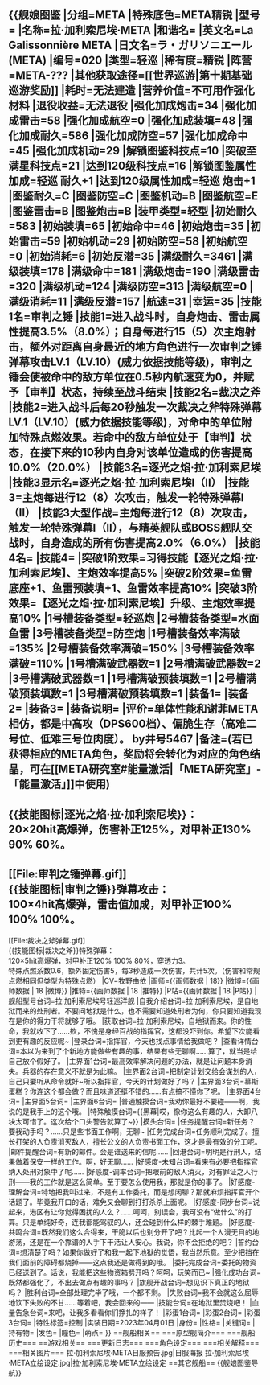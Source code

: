 {{舰娘图鉴
|分组=META
|特殊底色=META精锐
|型号=
|名称=拉·加利索尼埃·META
|和谐名=
|英文名=La Galissonnière META
|日文名=ラ・ガリソニエール(META)
|编号=020
|类型=轻巡
|稀有度=精锐
|阵营=META-???
|其他获取途径=[[世界巡游|第十期基础巡游奖励]]
|耗时=无法建造
|营养价值=不可用作强化材料
|退役收益=无法退役
|强化加成炮击=34
|强化加成雷击=58
|强化加成航空=0
|强化加成装填=48
|强化加成耐久=586
|强化加成防空=57
|强化加成命中=45
|强化加成机动=29
|解锁图鉴科技点=10
|突破至满星科技点=21
|达到120级科技点=16
|解锁图鉴属性加成=轻巡 耐久+1
|达到120级属性加成=轻巡 炮击+1
|图鉴耐久=C
|图鉴防空=C
|图鉴机动=B
|图鉴航空=E
|图鉴雷击=B
|图鉴炮击=B
|装甲类型=轻型
|初始耐久=583
|初始装填=65
|初始命中=46
|初始炮击=35
|初始雷击=59
|初始机动=29
|初始防空=58
|初始航空=0
|初始消耗=6
|初始反潜=35
|满级耐久=3461
|满级装填=178
|满级命中=181
|满级炮击=190
|满级雷击=320
|满级机动=124
|满级防空=313
|满级航空=0
|满级消耗=11
|满级反潜=157
|航速=31
|幸运=35
|技能1名=审判之锤
|技能1=进入战斗时，自身炮击、雷击属性提高3.5%（8.0%）；自身每进行15（5）次主炮射击，额外对距离自身最近的地方角色进行一次审判之锤弹幕攻击LV.1（LV.10）(威力依据技能等级)，审判之锤会使被命中的敌方单位在0.5秒内航速变为0，并赋予【审判】状态，持续至战斗结束
|技能2名=裁决之斧
|技能2=进入战斗后每20秒触发一次裁决之斧特殊弹幕LV.1（LV.10）(威力依据技能等级)，对命中的单位附加特殊点燃效果。若命中的敌方单位处于【审判】状态，在接下来的10秒内自身对该单位造成的伤害提高10.0%（20.0%）
|技能3名=逐光之焰·拉·加利索尼埃
|技能3显示名=逐光之焰·拉·加利索尼埃I（II）
|技能3=主炮每进行12（8）次攻击，触发一轮特殊弹幕I（II）
|技能3大型作战=主炮每进行12（8）次攻击，触发一轮特殊弹幕I（II），与精英舰队或BOSS舰队交战时，自身造成的所有伤害提高2.0%（6.0%）
|技能4名=
|技能4=
|突破1阶效果=习得技能【逐光之焰·拉·加利索尼埃】、主炮效率提高5%
|突破2阶效果=鱼雷底座+1、鱼雷预装填+1、鱼雷效率提高10%
|突破3阶效果=【逐光之焰·拉·加利索尼埃】升级、主炮效率提高10%
|1号槽装备类型=轻巡炮
|2号槽装备类型=水面鱼雷
|3号槽装备类型=防空炮
|1号槽装备效率满破=135%
|2号槽装备效率满破=150%
|3号槽装备效率满破=110%
|1号槽满破武器数=1
|2号槽满破武器数=2
|3号槽满破武器数=1
|1号槽满破预装填数=1
|2号槽满破预装填数=1
|3号槽满破预装填数=1
|装备1=
|装备2=
|装备3=
|装备说明=
|评价=单体性能和谢菲META相仿，都是中高攻（DPS600档）、偏脆生存（高难二号位、低难三号位肉度）。 by井号5467
|备注=(若已获得相应的META角色，奖励将会转化为对应的角色结晶，可在[[META研究室#能量激活|「META研究室」-「能量激活」]]中使用)
----
{{技能图标|逐光之焰·拉·加利索尼埃}}：<br>
20×20hit高爆弹，伤害补正125%，对甲补正130% 90% 60%。
----
[[File:审判之锤弹幕.gif]]<br>
{{技能图标|审判之锤}}弹幕攻击：<br>
100×4hit高爆弹，雷击值加成，对甲补正100% 100% 100%。
----
[[File:裁决之斧弹幕.gif]]<br>
{{技能图标|裁决之斧}}特殊弹幕：<br>
120×5hit高爆弹，对甲补正120% 100% 80%，穿透力3。<br>
特殊点燃系数0.6，额外固定伤害5，每3秒造成一次伤害，共计5次。（伤害和常规点燃相同但类型为特殊点燃）
|CV=牧野由依
|画师={{画师数据 | 18}}
|微博={{画师数据 | 18 |微博}}
|推特={{画师数据 | 18 |推特}}
|P站={{画师数据 | 18 |P站}}
|舰船型号台词=拉·加利索尼埃号轻巡洋舰
|自我介绍台词=拉·加利索尼埃，是自地狱而来的处刑者。不要问地狱是什么，也不需要知道处刑者为何，你只要知道我现在是你的得力干将就够了哦。
|获取台词=拉·加利索尼埃，自地狱而来。你的性命，我就收下了……欸，不愧是身经百战的指挥官，这都没吓到你。希望下次能看到更有趣的反应呢~
|登录台词=指挥官，今天也找点事情给我做吧？
|查看详情台词=本以为来到了个新地方能做些有趣的事，结果有些无聊啊……算了，就当是给自己放个假好了。
|主界面1台词=最高效率解决问题的办法，就是让问题本身消失。兵器的存在意义不就是为此嘛。
|主界面2台词=把制定计划交给会谋划的人，自己只要听从命令就好~所以指挥官，今天的计划做好了吗？
|主界面3台词=慕斯蛋糕？你连这个都会做？而且味道还挺不错的……有点搞不懂你了呢。
|主界面4台词=
|主界面5台词=
|主界面6台词=
|普通触摸台词=我劝你最好不要碰——啊，我说的是我手上的这个哦。
|特殊触摸台词={{黑幕|哎，像你这么有趣的人，大卸八块太可惜了。这次给个口头警告就算了~}}
|摸头台词=
|任务提醒台词=新任务？要我动手吗？……只是些书面工作啊，无聊~
|任务完成台词=任务顺利完成了。擅长打架的人负责消灭敌人，擅长公文的人负责书面工作，这才是最有效的分工呢。
|邮件提醒台词=有新的邮件。会是谁送来的信呢……
|回港台词=明明是行刑人，结果做着保安一样的工作。啊，好无聊……
|好感度-未知台词=看来有必要把指挥官纳入处刑对象中了呢……
|好感度-调率台词=把眼前的敌人消灭，对有罪证之人行刑——我的工作就是这么简单。至于要怎么使用我，那就是你的事了。
|好感度-理解台词=特地把我叫过来，不是有工作委托，而是想闲聊？那就麻烦指挥官开个话题了。毕竟我开口的话，难免又会聊到打打杀杀上面呢。
|好感度-同步台词=说起来，港区有让你觉得困扰的人么？……呵呵，别误会，我可没有“做什么”的打算。只是单纯好奇，连我都能驾驭的人，还会碰到什么样的棘手难题。
|好感度-共鸣台词=既然我们这么合得来，干脆以后也别分开了吧？比起一个人漫无目的地游荡，还是在一个靠谱的人手下干活让人安心。我说，你不会拒绝的吧？
|誓约台词=想清楚了吗？如果你做好了和我一起下地狱的觉悟，我当然乐意。至少把挡在我们面前的障碍都烧掉——这点我还是做得到的哦。
|委托完成台词=委托的物资已经送到了。话说，我能把这些物资箱劈开吗？呵呵，玩笑而已~
|强化成功台词=既然都强化了，不出去做点有趣的事吗？
|旗舰开战台词=想见识下真正的地狱吗？
|胜利台词=全部处理完毕了哦，一个都不剩。
|失败台词=我不会就这么屈辱地饮下失败的不甘……等着吧，我会回来的——
|技能台词=在地狱里焚烧吧！
|血量告急台词=来吧，让我多看看你们挣扎的样子！
|彩蛋1台词=
|彩蛋2台词=
|彩蛋3台词=
|特性标签=控制
|实装日期=2023年04月01日
|身份=
|性格=
|关键词=
|持有物=
|发色=
|瞳色=
|萌点=
}}
==舰船相关==
===原型舰简介===
===舰船历史===
==游戏相关==
===更新日志===
===角色设定===
===相关解释===
===相关图片===
<gallery mode="packed" heights="250px">
拉·加利索尼埃·META日服预告.jpg|日服海报
拉·加利索尼埃·META立绘设定.jpg|拉·加利索尼埃·META立绘设定
</gallery>
==其它舰船==
{{舰娘图鉴导航}}